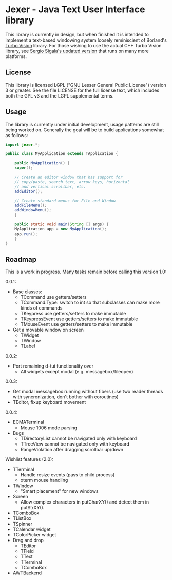 Jexer - Java Text User Interface library
========================================

This library is currently in design, but when finished it is intended
to implement a text-based windowing system loosely reminiscient of
Borland's [Turbo Vision](http://en.wikipedia.org/wiki/Turbo_Vision)
library.  For those wishing to use the actual C++ Turbo Vision
library, see [Sergio Sigala's updated
version](http://tvision.sourceforge.net/) that runs on many more
platforms.


License
-------

This library is licensed LGPL ("GNU Lesser General Public License")
version 3 or greater.  See the file LICENSE for the full license text,
which includes both the GPL v3 and the LGPL supplemental terms.


Usage
-----

The library is currently under initial development, usage patterns are
still being worked on.  Generally the goal will be to build
applications somewhat as follows:

```Java
import jexer.*;

public class MyApplication extends TApplication {

    public MyApplication() {
	super();

	// Create an editor window that has support for
	// copy/paste, search text, arrow keys, horizontal
	// and vertical scrollbar, etc.
	addEditor();

	// Create standard menus for File and Window
	addFileMenu();
	addWindowMenu();
    }

    public static void main(String [] args) {
	MyApplication app = new MyApplication();
	app.run();
    }
}
```


Roadmap
-------

This is a work in progress.  Many tasks remain before calling this
version 1.0:

0.0.1:

- Base classes:
  - TCommand use getters/setters
  - TCommand.Type: switch to int so that subclasses can make more
    kinds of commands
  - TKeypress use getters/setters to make immutable
  - TKeypressEvent use getters/setters to make immutable
  - TMouseEvent use getters/setters to make immutable
- Get a movable window on screen
  - TWidget
  - TWindow
  - TLabel

0.0.2:

- Port remaining d-tui functionality over
  - All widgets except modal (e.g. messagebox/fileopen)

0.0.3:

- Get modal messagebox running without fibers (use two reader threads
  with syncronization, don't bother with coroutines)
- TEditor, fixup keyboard movement

0.0.4:

- ECMATerminal
  - Mouse 1006 mode parsing
- Bugs
  - TDirectoryList cannot be navigated only with keyboard
  - TTreeView cannot be navigated only with keyboard
  - RangeViolation after dragging scrollbar up/down

Wishlist features (2.0):

- TTerminal
  - Handle resize events (pass to child process)
  - xterm mouse handling
- TWindow
  - "Smart placement" for new windows
- Screen
  - Allow complex characters in putCharXY() and detect them in putStrXY().
- TComboBox
- TListBox
- TSpinner
- TCalendar widget
- TColorPicker widget
- Drag and drop
  - TEditor
  - TField
  - TText
  - TTerminal
  - TComboBox
- AWTBackend

